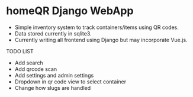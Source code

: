 # homeQR Django WebApp

- Simple inventory system to track containers/items using QR codes.
- Data stored currently in sqlite3.
- Currently writing all frontend using Django but may incorporate Vue.js.


TODO LIST
- Add search
- Add qrcode scan
- Add settings and admin settings
- Dropdown in qr code view to select container
- Change how slugs are handled


